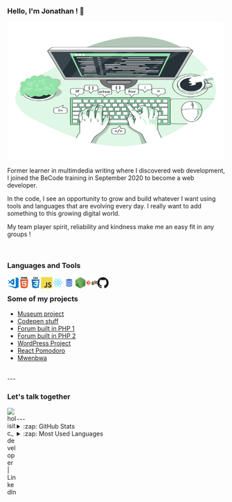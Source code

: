 ### Hello, I'm Jonathan ! :wave:

 <img align="center" alt="Illustration" src="./illu.svg" width="500" height="320" />

Former learner in multimdedia writing where I discovered web development, I joined the BeCode training in September 2020 to become a web developer.

In the code, I see an opportunity to grow and build whatever I want using tools and languages that are evolving every day. I really want to add something to this growing digital world.

My team player spirit, reliability and kindness make me an easy fit in any groups !


<br />

### Languages and Tools

<img align="left" alt="Visual Studio Code" width="26px" src="https://raw.githubusercontent.com/github/explore/80688e429a7d4ef2fca1e82350fe8e3517d3494d/topics/visual-studio-code/visual-studio-code.png" />
<img align="left" alt="HTML5" width="26px" src="https://raw.githubusercontent.com/github/explore/80688e429a7d4ef2fca1e82350fe8e3517d3494d/topics/html/html.png" />
<img align="left" alt="CSS3" width="26px" src="https://raw.githubusercontent.com/github/explore/80688e429a7d4ef2fca1e82350fe8e3517d3494d/topics/css/css.png" />
<img align="left" alt="JavaScript" width="26px" src="https://raw.githubusercontent.com/github/explore/80688e429a7d4ef2fca1e82350fe8e3517d3494d/topics/javascript/javascript.png" />
<img align="left" alt="React" width="26px" src="https://raw.githubusercontent.com/github/explore/80688e429a7d4ef2fca1e82350fe8e3517d3494d/topics/react/react.png" />
<img align="left" alt="SQL" width="26px" src="https://raw.githubusercontent.com/github/explore/80688e429a7d4ef2fca1e82350fe8e3517d3494d/topics/sql/sql.png" />
<img align="left" alt="Node.js" width="26px" src="https://raw.githubusercontent.com/github/explore/80688e429a7d4ef2fca1e82350fe8e3517d3494d/topics/nodejs/nodejs.png" />
<img align="left" alt="Git" width="26px" src="https://raw.githubusercontent.com/github/explore/80688e429a7d4ef2fca1e82350fe8e3517d3494d/topics/git/git.png" />
<img align="left" alt="GitHub" width="26px" src="https://raw.githubusercontent.com/github/explore/78df643247d429f6cc873026c0622819ad797942/topics/github/github.png" />


<br />

### Some of my projects

- [Museum project](https://bastlaf.github.io/museum-project/)
- [Codepen stuff](https://codepen.io/bastlaf)
- [Forum built in PHP 1](https://github.com/bastlaf/Forum-bcbb-the-who)
- [Forum built in PHP 2](https://github.com/bastlaf/Forum-bcbb-the-who)
- [WordPress Project](https://github.com/bastlaf/malabas)
- [React Pomodoro](https://github.com/bastlaf/pomodoro)
- [Mwenbwa](https://github.com/bastlaf/pomodoro)

<br />
---

### Let's talk together
[<img align="left" alt="holisitc_developer | LinkedIn" width="22px" src="https://cdn.jsdelivr.net/npm/simple-icons@v3/icons/linkedin.svg" />][linkedin]

[linkedin]: https://www.linkedin.com/in/jonathan-maillard/

<br />
---

<details>
  <summary>:zap: GitHub Stats</summary>

  <img align="left" alt="Jonathan's GitHub Stats" src="https://github-readme-stats.vercel.app/api?username=JonathanMaillard&show_icons=true&hide_border=true" />

</details>

<details>
  <summary>:zap: Most Used Languages</summary>

<img align="left" alt="Jonathan's GitHub Top Languages" src="https://github-readme-stats.vercel.app/api/top-langs/?username=JonathanMaillard" />

</details>
